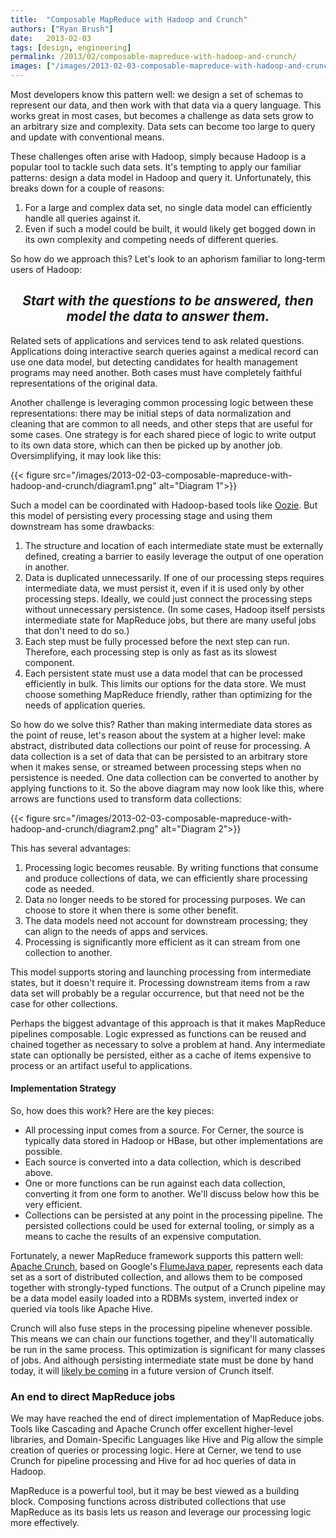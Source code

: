 ```yaml
---
title:  "Composable MapReduce with Hadoop and Crunch"
authors: ["Ryan Brush"]
date:   2013-02-03
tags: [design, engineering]
permalink: /2013/02/composable-mapreduce-with-hadoop-and-crunch/
images: ["/images/2013-02-03-composable-mapreduce-with-hadoop-and-crunch/diagram1.png"]
---
```


Most developers know this pattern well: we design a set of schemas to represent our data, and then work with that data via a query language. This works great in most cases, but becomes a challenge as data sets grow to an arbitrary size and complexity. Data sets can become too large to query and update with conventional means.

These challenges often arise with Hadoop, simply because Hadoop is a popular tool to tackle such data sets. It's tempting to apply our familiar patterns: design a data model in Hadoop and query it. Unfortunately, this breaks down for a couple of reasons:

1. For a large and complex data set, no single data model can efficiently handle all queries against it.
2. Even if such a model could be built, it would likely get bogged down in its own complexity and competing needs of different queries.

So how do we approach this? Let's look to an aphorism familiar to long-term users of Hadoop:

<h2 align="center">
<em>
Start with the questions to be answered, then model the data to answer them.
</em>
</h2>

Related sets of applications and services tend to ask related questions. Applications doing interactive search queries against a medical record can use one data model, but detecting candidates for health management programs may need another. Both cases must have completely faithful representations of the original data.

Another challenge is leveraging common processing logic between these representations: there may be initial steps of data normalization and cleaning that are common to all needs, and other steps that are useful for some cases. One strategy is for each shared piece of logic to write output to its own data store, which can then be picked up by another job. Oversimplifying, it may look like this:

{{< figure src="/images/2013-02-03-composable-mapreduce-with-hadoop-and-crunch/diagram1.png" alt="Diagram 1">}}

Such a model can be coordinated with Hadoop-based tools like [Oozie](http://oozie.apache.org/). But this model of persisting every processing stage and using them downstream has some drawbacks:

1. The structure and location of each intermediate state must be externally defined, creating a barrier to easily leverage the output of one operation in another.
2. Data is duplicated unnecessarily. If one of our processing steps requires intermediate data, we must persist it, even if it is used only by other processing steps. Ideally, we could just connect the processing steps without unnecessary persistence. (In some cases, Hadoop itself persists intermediate state for MapReduce jobs, but there are many useful jobs that don't need to do so.)
3. Each step must be fully processed before the next step can run. Therefore, each processing step is only as fast as its slowest component.
4. Each persistent state must use a data model that can be processed efficiently in bulk. This limits our options for the data store. We must choose something MapReduce friendly, rather than optimizing for the needs of application queries.

So how do we solve this? Rather than making intermediate data stores as the point of reuse, let's reason about the system at a higher level: make abstract, distributed data collections our point of reuse for processing. A data collection is a set of data that can be persisted to an arbitrary store when it makes sense, or streamed between processing steps when no persistence is needed. One data collection can be converted to another by applying functions to it. So the above diagram may now look like this, where arrows are functions used to transform data collections:

{{< figure src="/images/2013-02-03-composable-mapreduce-with-hadoop-and-crunch/diagram2.png" alt="Diagram 2">}}

This has several advantages:

1. Processing logic becomes reusable. By writing functions that consume and produce collections of data, we can efficiently share processing code as needed.
2. Data no longer needs to be stored for processing purposes. We can choose to store it when there is some other benefit.
3. The data models need not account for downstream processing; they can align to the needs of apps and services.
4. Processing is significantly more efficient as it can stream from one collection to another.

This model supports storing and launching processing from intermediate states, but it doesn't require it. Processing downstream items from a raw data set will probably be a regular occurrence, but that need not be the case for other collections.

Perhaps the biggest advantage of this approach is that it makes MapReduce pipelines composable. Logic expressed as functions can be reused and chained together as necessary to solve a problem at hand. Any intermediate state can optionally be persisted, either as a cache of items expensive to process or an artifact useful to applications.

#### Implementation Strategy

So, how does this work?  Here are the key pieces:

* All processing input comes from a source. For Cerner, the source is typically data stored in Hadoop or HBase, but other implementations are possible.
* Each source is converted into a data collection, which is described above.
* One or more functions can be run against each data collection, converting it from one form to another. We'll discuss below how this be very efficient.
* Collections can be persisted at any point in the processing pipeline. The persisted collections could be used for external tooling, or simply as a means to cache the results of an expensive computation.

Fortunately, a newer MapReduce framework supports this pattern well: [Apache Crunch](http://incubator.apache.org/crunch/), based on Google's [FlumeJava paper](http://dl.acm.org/citation.cfm?id=1806638), represents each data set as a sort of distributed collection, and allows them to be composed together with strongly-typed functions. The output of a Crunch pipeline may be a data model easily loaded into a RDBMs system, inverted index or queried via tools like Apache Hive.

Crunch will also fuse steps in the processing pipeline whenever possible.  This means we can chain our functions together, and they'll automatically be run in the same process. This optimization is significant for many classes of jobs.  And although persisting intermediate state must be done by hand today, it will [likely be coming](https://issues.apache.org/jira/browse/CRUNCH-145) in a future version of Crunch itself.

### An end to direct MapReduce jobs

We may have reached the end of direct implementation of MapReduce jobs. Tools like Cascading and Apache Crunch offer excellent higher-level libraries, and Domain-Specific Languages like Hive and Pig allow the simple creation of queries or processing logic. Here at Cerner, we tend to use Crunch for pipeline processing and Hive for ad hoc queries of data in Hadoop.

MapReduce is a powerful tool, but it may be best viewed as a building block. Composing functions across distributed collections that use MapReduce as its basis lets us reason and leverage our processing logic more effectively.

